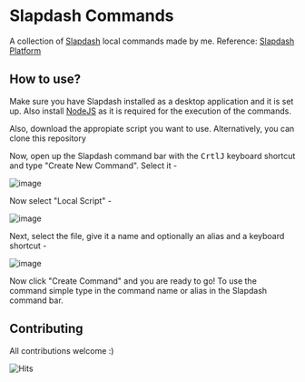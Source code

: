 # Slapdash Commands
A collection of [Slapdash](https://slapdash.com/) local commands made by me.
Reference: [Slapdash Platform](https://platform.slapdash.com/)

## How to use?
Make sure you have Slapdash installed as a desktop application and it is set up. Also install [NodeJS](https://nodejs.org/en/) as it is required for the execution of the commands.

Also, download the appropiate script you want to use. Alternatively, you can clone this repository

Now, open up the Slapdash command bar with the <kbd>Crtl</kbd><kbd>J</kbd> keyboard shortcut and type "Create New Command". Select it - 

![image](https://user-images.githubusercontent.com/63192115/157236957-63e21f0b-b3b0-43db-bbeb-dc93ae3dd6fd.png)

Now select "Local Script" - 

![image](https://user-images.githubusercontent.com/63192115/157237072-dbcdca4d-f89b-42af-87e7-0af1cbaea809.png)

Next, select the file, give it a name and optionally an alias and a keyboard shortcut - 

![image](https://user-images.githubusercontent.com/63192115/157237464-a8637ef2-fad4-433a-abc5-a27425291301.png)

Now click "Create Command" and you are ready to go! To use the command simple type in the command name or alias in the Slapdash command bar.

## Contributing
All contributions welcome :)

![Hits](https://hits.link/hits?url=https%3A%2F%2Fgithub.com%2FAnishDe12020%2Fslapdash_commands)
